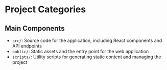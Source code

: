 # Project Categories

## Main Components
- `src/`: Source code for the application, including React components and API endpoints
- `public/`: Static assets and the entry point for the web application
- `scripts/`: Utility scripts for generating static content and managing the project